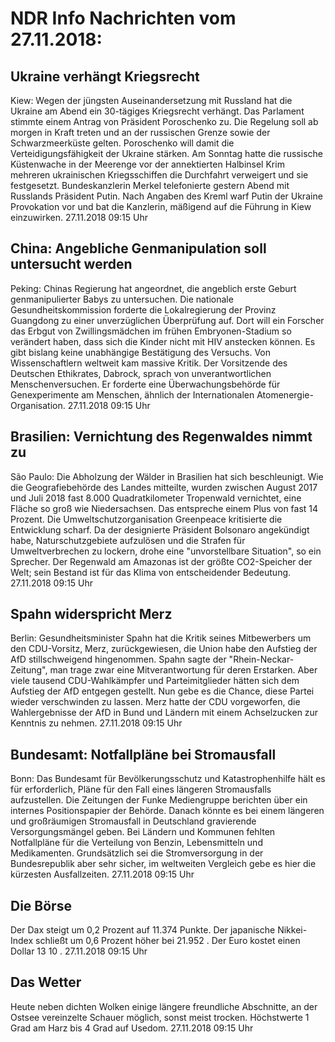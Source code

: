 # NDR Info Nachrichten vom 27.11.2018:


## Ukraine verhängt Kriegsrecht
Kiew:	Wegen der jüngsten Auseinandersetzung mit Russland hat die Ukraine am Abend ein 30-tägiges Kriegsrecht verhängt. Das Parlament stimmte einem Antrag von Präsident Poroschenko zu. Die Regelung soll ab morgen in Kraft treten und an der russischen Grenze sowie der Schwarzmeerküste gelten. Poroschenko will damit die Verteidigungsfähigkeit der Ukraine stärken. Am Sonntag hatte die russische Küstenwache in der Meerenge vor der annektierten Halbinsel Krim mehreren ukrainischen Kriegsschiffen die Durchfahrt verweigert und sie festgesetzt. Bundeskanzlerin Merkel telefonierte gestern Abend mit Russlands Präsident Putin. Nach Angaben des Kreml warf Putin der Ukraine Provokation vor und bat die Kanzlerin, mäßigend auf die Führung in Kiew einzuwirken. 27.11.2018 09:15 Uhr 

## China: Angebliche Genmanipulation soll untersucht werden
Peking: Chinas Regierung hat angeordnet, die angeblich erste Geburt genmanipulierter Babys zu untersuchen. Die nationale Gesundheitskommission forderte die Lokalregierung der Provinz Guangdong zu einer unverzüglichen Überprüfung auf. Dort will ein Forscher das Erbgut von Zwillingsmädchen im frühen Embryonen-Stadium so verändert haben, dass sich die Kinder nicht mit HIV anstecken können. Es gibt bislang keine unabhängige Bestätigung des Versuchs. Von Wissenschaftlern weltweit kam massive Kritik. Der Vorsitzende des Deutschen Ethikrates, Dabrock, sprach von unverantwortlichen Menschenversuchen. Er forderte eine Überwachungsbehörde für Genexperimente am Menschen, ähnlich der Internationalen Atomenergie-Organisation. 27.11.2018 09:15 Uhr 

## Brasilien: Vernichtung des Regenwaldes nimmt zu
São Paulo: Die Abholzung der Wälder in Brasilien hat sich beschleunigt. Wie die Geografiebehörde des Landes mitteilte, wurden zwischen August 2017 und Juli 2018 fast 8.000 Quadratkilometer Tropenwald vernichtet, eine Fläche so groß wie Niedersachsen. Das entspreche einem Plus von fast 14 Prozent. Die Umweltschutzorganisation Greenpeace kritisierte die Entwicklung scharf. Da der designierte Präsident Bolsonaro angekündigt habe, Naturschutzgebiete aufzulösen und die Strafen für Umweltverbrechen zu lockern, drohe eine "unvorstellbare Situation", so ein Sprecher. Der Regenwald am Amazonas ist der größte CO2-Speicher der Welt; sein Bestand ist für das Klima von entscheidender Bedeutung. 27.11.2018 09:15 Uhr 

## Spahn widerspricht Merz
Berlin: Gesundheitsminister Spahn hat die Kritik seines Mitbewerbers um den CDU-Vorsitz, Merz, zurückgewiesen, die Union habe den Aufstieg der AfD stillschweigend hingenommen. Spahn sagte der "Rhein-Neckar-Zeitung", man trage zwar eine Mitverantwortung für deren Erstarken. Aber viele tausend CDU-Wahlkämpfer und Parteimitglieder hätten sich dem Aufstieg der AfD entgegen gestellt. Nun gebe es die Chance, diese Partei wieder verschwinden zu lassen. Merz hatte der CDU vorgeworfen, die Wahlergebnisse der AfD in Bund und Ländern mit einem Achselzucken zur Kenntnis zu nehmen. 27.11.2018 09:15 Uhr 

## Bundesamt: Notfallpläne bei Stromausfall
Bonn: Das Bundesamt für Bevölkerungsschutz und Katastrophenhilfe hält es für erforderlich, Pläne für den Fall eines längeren Stromausfalls aufzustellen. Die Zeitungen der Funke Mediengruppe berichten über ein internes Positionspapier der Behörde. Danach könnte es bei einem längeren und großräumigen Stromausfall in Deutschland  gravierende Versorgungsmängel geben. Bei Ländern und Kommunen fehlten Notfallpläne für die Verteilung von Benzin, Lebensmitteln und Medikamenten. Grundsätzlich sei die Stromversorgung in der Bundesrepublik aber sehr sicher, im weltweiten Vergleich gebe es hier die kürzesten Ausfallzeiten. 27.11.2018 09:15 Uhr 

## Die Börse
Der Dax steigt um  0,2  Prozent auf  11.374  Punkte. Der japanische Nikkei-Index schließt um  0,6  Prozent höher bei  21.952 . Der Euro kostet einen Dollar  13 10 . 27.11.2018 09:15 Uhr 

## Das Wetter
Heute neben dichten Wolken einige längere freundliche Abschnitte, an der Ostsee vereinzelte Schauer möglich, sonst meist trocken. Höchstwerte 1 Grad am Harz bis 4 Grad auf Usedom. 27.11.2018 09:15 Uhr 
